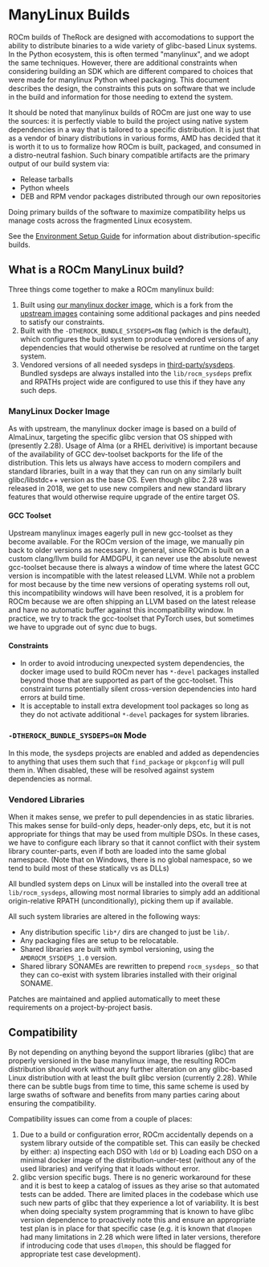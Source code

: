 # ManyLinux Builds

ROCm builds of TheRock are designed with accomodations to support the ability to distribute binaries to a wide variety of glibc-based Linux systems. In the Python ecosystem, this is often termed "manylinux", and we adopt the same techniques. However, there are additional constraints when considering building an SDK which are different compared to choices that were made for manylinux Python wheel packaging. This document describes the design, the constraints this puts on software that we include in the build and information for those needing to extend the system.

It should be noted that manylinux builds of ROCm are just one way to use the sources: it is perfectly viable to build the project using native system dependencies in a way that is tailored to a specific distribution. It is just that as a vendor of binary distributions in various forms, AMD has decided that it is worth it to us to formalize how ROCm is built, packaged, and consumed in a distro-neutral fashion. Such binary compatible artifacts are the primary output of our build system via:

- Release tarballs
- Python wheels
- DEB and RPM vendor packages distributed through our own repositories

Doing primary builds of the software to maximize compatibility helps us manage costs across the fragmented Linux ecosystem.

See the [Environment Setup Guide](../environment_setup_guide.md) for information about distribution-specific builds.

## What is a ROCm ManyLinux build?

Three things come together to make a ROCm manylinux build:

1. Built using [our manylinux docker image](../../dockerfiles/build_manylinux_x86_64.Dockerfile), which is a fork from the [upstream images](https://github.com/pypa/manylinux) containing some additional packages and pins needed to satisfy our constraints.
1. Built with the `-DTHEROCK_BUNDLE_SYSDEPS=ON` flag (which is the default), which configures the build system to produce vendored versions of any dependencies that would otherwise be resolved at runtime on the target system.
1. Vendored versions of all needed sysdeps in [third-party/sysdeps](../../third-party/sysdeps). Bundled sysdeps are always installed into the `lib/rocm_sysdeps` prefix and RPATHs project wide are configured to use this if they have any such deps.

### ManyLinux Docker Image

As with upstream, the manylinux docker image is based on a build of AlmaLinux, targeting the specific glibc version that OS shipped with (presently 2.28). Usage of Alma (or a RHEL derivitive) is important because of the availability of GCC dev-toolset backports for the life of the distribution. This lets us always have access to modern compilers and standard libraries, built in a way that they can run on any similarly built glibc/libstdc++ version as the base OS. Even though glibc 2.28 was released in 2018, we get to use new compilers and new standard library features that would otherwise require upgrade of the entire target OS.

#### GCC Toolset

Upstream manylinux images eagerly pull in new gcc-toolset as they become available. For the ROCm version of the image, we manually pin back to older versions as necessary. In general, since ROCm is built on a custom clang/llvm build for AMDGPU, it can never use the absolute newest gcc-toolset because there is always a window of time where the latest GCC version is incompatible with the latest released LLVM. While not a problem for most because by the time new versions of operating systems roll out, this incompatibility windows will have been resolved, it is a problem for ROCm because we are often shipping an LLVM based on the latest release and have no automatic buffer against this incompatibility window. In practice, we try to track the gcc-toolset that PyTorch uses, but sometimes we have to upgrade out of sync due to bugs.

#### Constraints

- In order to avoid introducing unexpected system dependencies, the docker image used to build ROCm never has `*-devel` packages installed beyond those that are supported as part of the gcc-toolset. This constraint turns potentially silent cross-version dependencies into hard errors at build time.
- It is acceptable to install extra development tool packages so long as they do not activate additional `*-devel` packages for system libraries.

### `-DTHEROCK_BUNDLE_SYSDEPS=ON` Mode

In this mode, the sysdeps projects are enabled and added as dependencies to anything that uses them such that `find_package` or `pkgconfig` will pull them in. When disabled, these will be resolved against system dependencies as normal.

### Vendored Libraries

When it makes sense, we prefer to pull dependencies in as static libraries. This makes sense for build-only deps, header-only deps, etc, but it is not appropriate for things that may be used from multiple DSOs. In these cases, we have to configure each library so that it cannot conflict with their system library counter-parts, even if both are loaded into the same global namespace. (Note that on Windows, there is no global namespace, so we tend to build most of these statically vs as DLLs)

All bundled system deps on Linux will be installed into the overall tree at `lib/rocm_sysdeps`, allowing most normal libraries to simply add an additional origin-relative RPATH (unconditionally), picking them up if available.

All such system libraries are altered in the following ways:

- Any distribution specific `lib*/` dirs are changed to just be `lib/`.
- Any packaging files are setup to be relocatable.
- Shared libraries are built with symbol versioning, using the
  `AMDROCM_SYSDEPS_1.0` version.
- Shared library SONAMEs are rewritten to prepend `rocm_sysdeps_` so that they
  can co-exist with system libraries installed with their original SONAME.

Patches are maintained and applied automatically to meet these requirements on a project-by-project basis.

## Compatibility

By not depending on anything beyond the support libraries (glibc) that are properly versioned in the base manylinux image, the resulting ROCm distribution should work without any further alteration on any glibc-based Linux distribution with at least the built glibc version (currently 2.28). While there can be subtle bugs from time to time, this same scheme is used by large swaths of software and benefits from many parties caring about ensuring the compatibility.

Compatibility issues can come from a couple of places:

1. Due to a build or configuration error, ROCm accidentally depends on a system library outside of the compatible set. This can easily be checked by either: a) inspecting each DSO with `ldd` or b) Loading each DSO on a minimal docker image of the distribution-under-test (without any of the used libraries) and verifying that it loads without error.
1. glibc version specific bugs. There is no generic workaround for these and it is best to keep a catalog of issues as they arise so that automated tests can be added. There are limited places in the codebase which use such new parts of glibc that they experience a lot of variability. It is best when doing specialty system programming that is known to have glibc version dependence to proactively note this and ensure an appropriate test plan is in place for that specific case (e.g. it is known that `dlmopen` had many limitations in 2.28 which were lifted in later versions, therefore if introducing code that uses `dlmopen`, this should be flagged for appropriate test case development).
